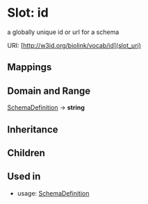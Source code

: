 # Slot: id


a globally unique id or url for a schema

URI: [http://w3id.org/biolink/vocab/id](slot_uri)
## Mappings

## Domain and Range

[SchemaDefinition](SchemaDefinition.md) -> **string**
## Inheritance

## Children

## Used in

 *  usage: [SchemaDefinition](SchemaDefinition.md)

